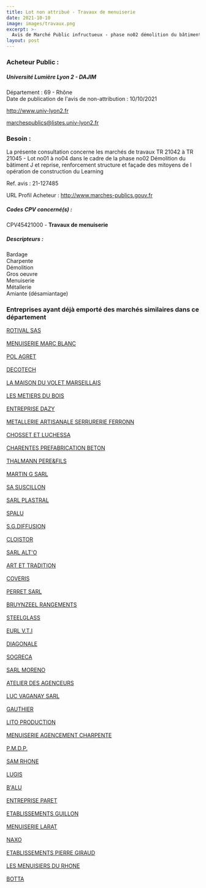 ```yaml
---
title: Lot non attribué - Travaux de menuiserie
date: 2021-10-10
image: images/travaux.png
excerpt: >-
  Avis de Marché Public infructueux - phase no02 démolition du bâtiment j et reprise, renforcement structure et façade des mitoyens de l'opération de construction du learning centre dit la ruche.
layout: post
---
```


### Acheteur Public :
##### Université Lumière Lyon 2 - DAJIM
Département : 69 - Rhône<br/>
Date de publication de l'avis de non-attribution : 10/10/2021


http://www.univ-lyon2.fr

marchespublics@listes.univ-lyon2.fr


### Besoin :

La présente consultation concerne les marchés de travaux TR 21042 à TR 21045 - Lot no01 à no04 dans le cadre de la phase no02 Démolition du bâtiment J et reprise, renforcement structure et façade des mitoyens de l opération de construction du Learning

Ref. avis : 21-127485

URL Profil Acheteur : http://www.marches-publics.gouv.fr

##### Codes CPV concerné(s) :
CPV45421000 - **Travaux de menuiserie** <br/>

##### Descripteurs :
Bardage <br/>
Charpente <br/>
Démolition <br/>
Gros oeuvre <br/>
Menuiserie <br/>
Métallerie <br/>
Amiante (désamiantage) <br/>

### Entreprises ayant déjà emporté des marchés similaires dans ce département
<a href="/entreprise-544/siren-301863684">ROTIVAL SAS</a><br/><br/>
<a href="/entreprise-544/siren-307420638">MENUISERIE MARC BLANC</a><br/><br/>
<a href="/entreprise-547/siren-326204724">POL AGRET</a><br/><br/>
<a href="/entreprise-547/siren-328921556">DECOTECH</a><br/><br/>
<a href="/entreprise-547/siren-330252883">LA MAISON DU VOLET MARSEILLAIS</a><br/><br/>
<a href="/entreprise-548/siren-332377704">LES METIERS DU BOIS</a><br/><br/>
<a href="/entreprise-549/siren-343699732">ENTREPRISE DAZY</a><br/><br/>
<a href="/entreprise-550/siren-349273243">METALLERIE ARTISANALE SERRURERIE FERRONN</a><br/><br/>
<a href="/entreprise-550/siren-350657300">CHOSSET ET LUCHESSA</a><br/><br/>
<a href="/entreprise-551/siren-380398701">CHARENTES PREFABRICATION BETON</a><br/><br/>
<a href="/entreprise-552/siren-382046688">THALMANN PERE&FILS</a><br/><br/>
<a href="/entreprise-553/siren-388357329">MARTIN G SARL</a><br/><br/>
<a href="/entreprise-554/siren-393454954">SA SUSCILLON</a><br/><br/>
<a href="/entreprise-555/siren-400287652">SARL PLASTRAL</a><br/><br/>
<a href="/entreprise-556/siren-409562808">SPALU</a><br/><br/>
<a href="/entreprise-557/siren-413906405">S.G.DIFFUSION</a><br/><br/>
<a href="/entreprise-557/siren-414040956">CLOISTOR</a><br/><br/>
<a href="/entreprise-558/siren-419030978">SARL ALT'O</a><br/><br/>
<a href="/entreprise-559/siren-423359090">ART ET TRADITION</a><br/><br/>
<a href="/entreprise-560/siren-434015871">COVERIS</a><br/><br/>
<a href="/entreprise-560/siren-437820574">PERRET SARL</a><br/><br/>
<a href="/entreprise-560/siren-438240590">BRUYNZEEL RANGEMENTS</a><br/><br/>
<a href="/entreprise-562/siren-447991969">STEELGLASS</a><br/><br/>
<a href="/entreprise-562/siren-448152983">EURL V.T.I</a><br/><br/>
<a href="/entreprise-562/siren-448510834">DIAGONALE</a><br/><br/>
<a href="/entreprise-563/siren-451018972">SOGRECA</a><br/><br/>
<a href="/entreprise-563/siren-451547665">SARL MORENO</a><br/><br/>
<a href="/entreprise-563/siren-451617807">ATELIER DES AGENCEURS</a><br/><br/>
<a href="/entreprise-563/siren-452768435">LUC VAGANAY SARL</a><br/><br/>
<a href="/entreprise-565/siren-489158071">GAUTHIER</a><br/><br/>
<a href="/entreprise-566/siren-489990416">LITO PRODUCTION</a><br/><br/>
<a href="/entreprise-566/siren-491380614">MENUISERIE AGENCEMENT CHARPENTE</a><br/><br/>
<a href="/entreprise-570/siren-522917798">P.M.D.P.</a><br/><br/>
<a href="/entreprise-571/siren-532103736">SAM RHONE</a><br/><br/>
<a href="/entreprise-572/siren-534686589">LUGIS</a><br/><br/>
<a href="/entreprise-572/siren-539246033">B'ALU</a><br/><br/>
<a href="/entreprise-573/siren-643620446">ENTREPRISE PARET</a><br/><br/>
<a href="/entreprise-573/siren-723680419">ETABLISSEMENTS GUILLON</a><br/><br/>
<a href="/entreprise-576/siren-793551672">MENUISERIE LARAT</a><br/><br/>
<a href="/entreprise-577/siren-803567429">NAXO</a><br/><br/>
<a href="/entreprise-582/siren-887050391">ETABLISSEMENTS PIERRE GIRAUD</a><br/><br/>
<a href="/entreprise-582/siren-957522972">LES MENUISIERS DU RHONE</a><br/><br/>
<a href="/entreprise-582/siren-967502576">BOTTA</a><br/><br/>
